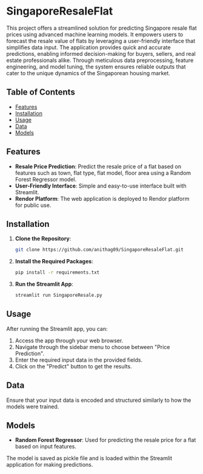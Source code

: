 # SingaporeResaleFlat

This project offers a streamlined solution for predicting Singapore resale flat prices using advanced machine learning models. It empowers users to forecast the resale value of flats by leveraging a user-friendly interface that simplifies data input. The application provides quick and accurate predictions, enabling informed decision-making for buyers, sellers, and real estate professionals alike. Through meticulous data preprocessing, feature engineering, and model tuning, the system ensures reliable outputs that cater to the unique dynamics of the Singaporean housing market.

## Table of Contents

- [Features](#features)
- [Installation](#installation)
- [Usage](#usage)
- [Data](#data)
- [Models](#models)

## Features

- **Resale Price Prediction**: Predict the resale price of a flat based on features such as town, flat type, flat model, floor area using a Random Forest Regressor model.
- **User-Friendly Interface**: Simple and easy-to-use interface built with Streamlit.
- **Rendor Platform**: The web application is deployed to Rendor platform for public use.
  
## Installation

1. **Clone the Repository**:
    ```bash
    git clone https://github.com/anithag09/SingaporeResaleFlat.git
    ```

2. **Install the Required Packages**:
    ```bash
    pip install -r requirements.txt
    ```

3. **Run the Streamlit App**:
    ```bash
    streamlit run SingaporeResale.py
    ```

## Usage

After running the Streamlit app, you can:

1. Access the app through your web browser.
2. Navigate through the sidebar menu to choose between "Price Prediction".
3. Enter the required input data in the provided fields.
4. Click on the "Predict" button to get the results.

## Data

Ensure that your input data is encoded and structured similarly to how the models were trained.

## Models

- **Random Forest Regressor**: Used for predicting the resale price for a flat based on input features.

The model is saved as pickle file and is loaded within the Streamlit application for making predictions.
